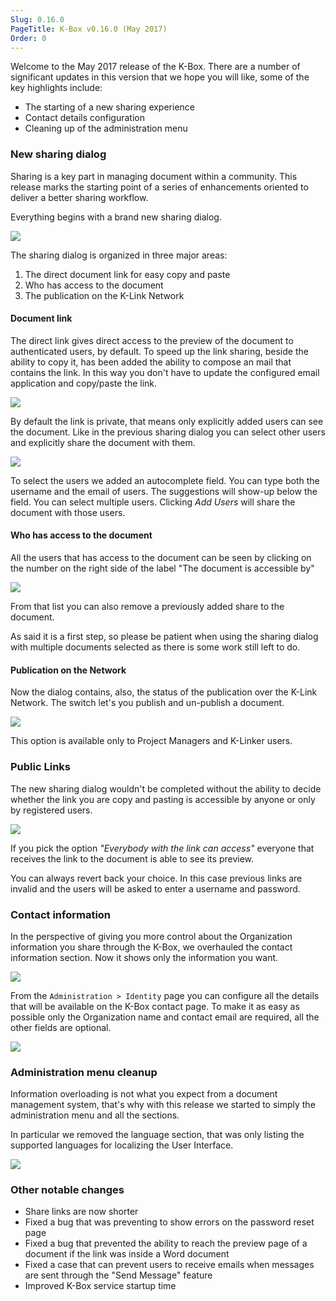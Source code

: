 ```yaml
---
Slug: 0.16.0
PageTitle: K-Box v0.16.0 (May 2017)
Order: 0
---
```


Welcome to the May 2017 release of the K-Box. There are a number of significant updates in this version that we hope you will like, some of the key highlights include:

- The starting of a new sharing experience
- Contact details configuration
- Cleaning up of the administration menu

### New sharing dialog

Sharing is a key part in managing document within a community. This release marks the starting point of a series of enhancements oriented to deliver a better sharing workflow.

Everything begins with a brand new sharing dialog.

![](./assets/dms-new-sharing-dialog.PNG)

The sharing dialog is organized in three major areas:

1. The direct document link for easy copy and paste
2. Who has access to the document
3. The publication on the K-Link Network


#### Document link

The direct link gives direct access to the preview of the document to authenticated users, by default. To speed up the link sharing, beside the ability to copy it, has been added the ability to compose an mail that contains the link. In this way you don't have to update the configured email application and copy/paste the link.

![](./assets/dms-copy-or-send-link.PNG)

By default the link is private, that means only explicitly added users can see the document. Like in the previous sharing dialog you can select other users and explicitly share the document with them.

![](./assets/dms-share-with-user.PNG)

To select the users we added an autocomplete field. You can type both the username and the email of users. 
The suggestions will show-up below the field. You can select multiple users. Clicking _Add Users_ will share the document with those users.

#### Who has access to the document

All the users that has access to the document can be seen by clicking on the number on the right side of the label "The document is accessible by"

![](./assets/dms-remove-share-with-user.PNG)

From that list you can also remove a previously added share to the document.

As said it is a first step, so please be patient when using the sharing dialog with multiple documents selected as there is some work still left to do.


#### Publication on the Network

Now the dialog contains, also, the status of the publication over the K-Link Network. The switch let's you publish and un-publish a document.

![](./assets/dms-sharing-dialog-network.PNG)

This option is available only to Project Managers and K-Linker users.

### Public Links

The new sharing dialog wouldn't be completed without the ability to decide whether the link you are copy and pasting is accessible by anyone or only by registered users.

![](./assets/dms-add-public-link.PNG)

If you pick the option _"Everybody with the link can access"_ everyone that receives the link to the document is able to see its preview.

You can always revert back your choice. In this case previous links are invalid and the users will be asked to enter a username and password.


### Contact information

In the perspective of giving you more control about the Organization information you share through the K-Box, we overhauled the contact information section. Now it shows only the information you want.

![](./assets/dms-default-contact-page.PNG)

From the `Administration > Identity` page you can configure all the details that will be available on the K-Box contact page. To make it as easy as possible only the Organization name and contact email are required, all the other fields are optional.

![](./assets/dms-administration-identity.PNG)


### Administration menu cleanup

Information overloading is not what you expect from a document management system, that's why with this release we started to simply the administration menu and all the sections.

In particular we removed the language section, that was only listing the supported languages for localizing the User Interface.

![](./assets/dms-admin-menu-cleanup.PNG)

### Other notable changes

- Share links are now shorter
- Fixed a bug that was preventing to show errors on the password reset page
- Fixed a bug that prevented the ability to reach the preview page of a   
  document if the link was inside a Word document
- Fixed a case that can prevent users to receive emails when messages are 
  sent through the "Send Message" feature
- Improved K-Box service startup time


